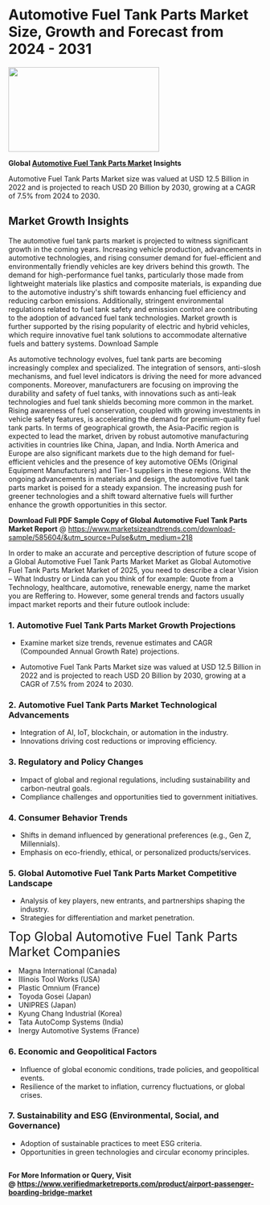 <H1>Automotive Fuel Tank Parts Market Size, Growth and Forecast from 2024 - 2031</H1><img class="aligncenter size-medium wp-image-584254" src="https://thirdeyenews.in/wp-content/uploads/2024/09/Global-Market-Research-300x168.jpeg" alt="" width="300" height="168" /><p><strong>Global&nbsp;<a href="https://www.marketsizeandtrends.com/download-sample/585604/&amp;utm_source=Pulse&amp;utm_medium=218">Automotive Fuel Tank Parts Market</a> Insights</strong></p><p>Automotive Fuel Tank Parts Market size was valued at USD 12.5 Billion in 2022 and is projected to reach USD 20 Billion by 2030, growing at a CAGR of 7.5% from 2024 to 2030.</p><p><h2>Market Growth Insights</h2> <p>The automotive fuel tank parts market is projected to witness significant growth in the coming years. Increasing vehicle production, advancements in automotive technologies, and rising consumer demand for fuel-efficient and environmentally friendly vehicles are key drivers behind this growth. The demand for high-performance fuel tanks, particularly those made from lightweight materials like plastics and composite materials, is expanding due to the automotive industry's shift towards enhancing fuel efficiency and reducing carbon emissions. Additionally, stringent environmental regulations related to fuel tank safety and emission control are contributing to the adoption of advanced fuel tank technologies. Market growth is further supported by the rising popularity of electric and hybrid vehicles, which require innovative fuel tank solutions to accommodate alternative fuels and battery systems. Download Sample</p> <p>As automotive technology evolves, fuel tank parts are becoming increasingly complex and specialized. The integration of sensors, anti-slosh mechanisms, and fuel level indicators is driving the need for more advanced components. Moreover, manufacturers are focusing on improving the durability and safety of fuel tanks, with innovations such as anti-leak technologies and fuel tank shields becoming more common in the market. Rising awareness of fuel conservation, coupled with growing investments in vehicle safety features, is accelerating the demand for premium-quality fuel tank parts. In terms of geographical growth, the Asia-Pacific region is expected to lead the market, driven by robust automotive manufacturing activities in countries like China, Japan, and India. North America and Europe are also significant markets due to the high demand for fuel-efficient vehicles and the presence of key automotive OEMs (Original Equipment Manufacturers) and Tier-1 suppliers in these regions. With the ongoing advancements in materials and design, the automotive fuel tank parts market is poised for a steady expansion. The increasing push for greener technologies and a shift toward alternative fuels will further enhance the growth opportunities in this sector. </p><p><span class=""><strong>Download Full PDF Sample Copy of Global Automotive Fuel Tank Parts Market Report</strong> @ <a href="https://www.marketsizeandtrends.com/download-sample/585604/&amp;utm_source=Pulse&amp;utm_medium=218" target="_blank">https://www.marketsizeandtrends.com/download-sample/585604/&amp;utm_source=Pulse&amp;utm_medium=218</a></span></p><p>In order to make an accurate and perceptive description of future scope of a Global&nbsp;Automotive Fuel Tank Parts Market Market as Global&nbsp;Automotive Fuel Tank Parts Market Market of 2025, you need to describe a clear Vision &ndash; What Industry or Linda can you think of for example: Quote from a Technology, healthcare, automotive, renewable energy, name the market you are Reffering to. However, some general trends and factors usually impact market reports and their future outlook include:</p><h3>1.&nbsp;<strong>Automotive Fuel Tank Parts Market Growth Projections</strong></h3><ul><li>Examine market size trends, revenue estimates and CAGR (Compounded Annual Growth Rate) projections.</li><li><p>Automotive Fuel Tank Parts Market size was valued at USD 12.5 Billion in 2022 and is projected to reach USD 20 Billion by 2030, growing at a CAGR of 7.5% from 2024 to 2030.</p></li></ul><h3>2.&nbsp;<strong>Automotive Fuel Tank Parts Market Technological Advancements</strong></h3><ul><li>Integration of AI, IoT, blockchain, or automation in the industry.</li><li>Innovations driving cost reductions or improving efficiency.</li></ul><h3>3.&nbsp;<strong>Regulatory and Policy Changes</strong></h3><ul><li>Impact of global and regional regulations, including sustainability and carbon-neutral goals.</li><li>Compliance challenges and opportunities tied to government initiatives.</li></ul><h3>4.&nbsp;<strong>Consumer Behavior Trends</strong></h3><ul><li>Shifts in demand influenced by generational preferences (e.g., Gen Z, Millennials).</li><li>Emphasis on eco-friendly, ethical, or personalized products/services.</li></ul><h3>5.&nbsp;<strong>Global Automotive Fuel Tank Parts Market Competitive Landscape</strong></h3><ul><li>Analysis of key players, new entrants, and partnerships shaping the industry.</li><li>Strategies for differentiation and market penetration.</li></ul><p data-pm-slice="1 1 []"><span style="color: inherit; font-family: inherit; font-size: 25px;">Top Global Automotive Fuel Tank Parts Market Companies</span></p><div class="" data-test-id=""><p><li>Magna International (Canada)</li><li> Illinois Tool Works (USA)</li><li> Plastic Omnium (France)</li><li> Toyoda Gosei (Japan)</li><li> UNIPRES (Japan)</li><li> Kyung Chang Industrial (Korea)</li><li> Tata AutoComp Systems (India)</li><li> Inergy Automotive Systems (France)</li></p></div><h3>6.&nbsp;<strong>Economic and Geopolitical Factors</strong></h3><ul><li>Influence of global economic conditions, trade policies, and geopolitical events.</li><li>Resilience of the market to inflation, currency fluctuations, or global crises.</li></ul><h3>7.&nbsp;<strong>Sustainability and ESG (Environmental, Social, and Governance)</strong></h3><ul><li>Adoption of sustainable practices to meet ESG criteria.</li><li>Opportunities in green technologies and circular economy principles.</li></ul><h2><strong style="font-size: 14px;">For More Information or Query, Visit @&nbsp;</strong><a style="background-color: #ffffff; font-size: 14px;" href="https://www.marketsizeandtrends.com/report/automotive-fuel-tank-parts-market/" target="_blank">https://www.verifiedmarketreports.com/product/airport-passenger-boarding-bridge-market</a></h2>
